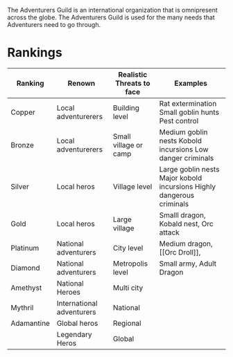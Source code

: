 The Adventurers Guild is an international organization that is omnipresent across the globe. The Adventurers Guild is used for the many needs that Adventurers need to go through.

# Rankings
| Ranking    | Renown                    | Realistic Threats to face | Examples                                                               |
| ---------- | ------------------------- | ------------------------- | ---------------------------------------------------------------------- |
| Copper     | Local adventurerers       | Building level            | Rat extermination Small goblin hunts  Pest control                     |
| Bronze     | Local adventurerers       | Small village or camp     | Medium goblin nests  Kobold incursions Low danger criminals            |
| Silver     | Local heros               | Village level             | Large goblin nests  Major kobold incursions Highly dangerous criminals |
| Gold       | Local heros               | Large village             | Smalll dragon, Kobald nest, Orc attack                                 |
| Platinum   | National adventurers      | City level                | Medium dragon, [[Orc Droll]],                                          |
| Diamond    | National adventurers      | Metropolis level          | Small army, Adult Dragon                                               |
| Amethyst   | National Heroes           | Multi city                |                                                                        |
| Mythril    | International adventurers | National                  |                                                                        |
| Adamantine | Global heros              | Regional                  |                                                                        |
|            | Legendary Heros           | Global                    |                                                                        |

